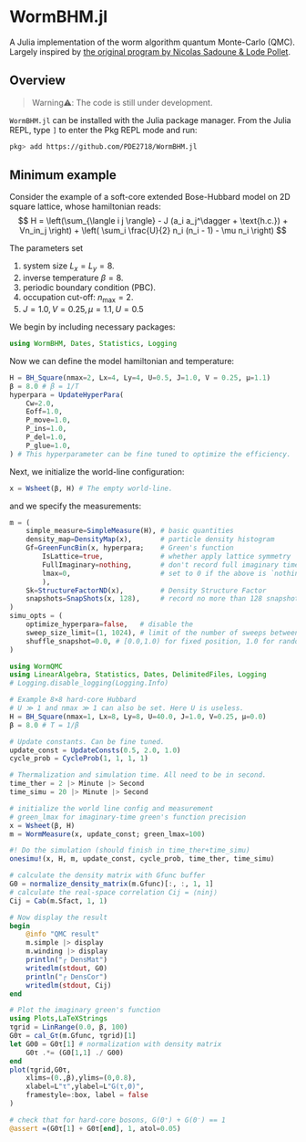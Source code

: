 # WormBHM.jl

A Julia implementation of the worm algorithm quantum Monte-Carlo (QMC). Largely inspired by [the original program by Nicolas Sadoune & Lode Pollet](https://github.com/LodePollet/worm).

## Overview
> Warning⚠️: The code is still under development.

`WormBHM.jl` can be installed with the Julia package manager. From the Julia REPL, type `]` to enter the Pkg REPL mode and run:
```bash
pkg> add https://github.com/PDE2718/WormBHM.jl
```

## Minimum example

Consider the example of a soft-core extended Bose-Hubbard model on 2D square lattice, whose hamiltonian reads:
$$
    H = \left(\sum_{\langle i j \rangle} - J (a_i a_j^\dagger + \text{h.c.}) + Vn_in_j \right) + \left( \sum_i  \frac{U}{2} n_i (n_i - 1) - \mu n_i \right)
$$

The parameters set
1. system size $L_x=L_y=8$.
1. inverse temperature $\beta = 8$.
2. periodic boundary condition (PBC).
3. occupation cut-off: $n_{\max}=2$.
4. $J=1.0, V = 0.25, \mu = 1.1, U = 0.5$

We begin by including necessary packages:
```julia
using WormBHM, Dates, Statistics, Logging
```
Now we can define the model hamiltonian and temperature:
```julia
H = BH_Square(nmax=2, Lx=4, Ly=4, U=0.5, J=1.0, V = 0.25, μ=1.1)
β = 8.0 # β = 1/T
hyperpara = UpdateHyperPara(
    Cw=2.0,
    Eoff=1.0,
    P_move=1.0,
    P_ins=1.0,
    P_del=1.0,
    P_glue=1.0,
) # This hyperparameter can be fine tuned to optimize the efficiency.
```
Next, we initialize the world-line configuration:
```julia
x = Wsheet(β, H) # The empty world-line.
```
and we specify the measurements:
```julia
m = (
    simple_measure=SimpleMeasure(H), # basic quantities
    density_map=DensityMap(x),       # particle density histogram 
    Gf=GreenFuncBin(x, hyperpara;    # Green's function
        IsLattice=true,              # whether apply lattice symmetry
        FullImaginary=nothing,       # don't record full imaginary time info.
        lmax=0,                      # set to 0 if the above is `nothing`
        ),
    Sk=StructureFactorND(x),         # Density Structure Factor
    snapshots=SnapShots(x, 128),     # record no more than 128 snapshots
)
simu_opts = (
    optimize_hyperpara=false,   # disable the 
    sweep_size_limit=(1, 1024), # limit of the number of sweeps between measurements.
    shuffle_snapshot=0.0, # [0.0,1.0) for fixed position, 1.0 for random position.
)
```






```julia
using WormQMC
using LinearAlgebra, Statistics, Dates, DelimitedFiles, Logging
# Logging.disable_logging(Logging.Info)

# Example 8×8 hard-core Hubbard
# U ≫ 1 and nmax ≫ 1 can also be set. Here U is useless.
H = BH_Square(nmax=1, Lx=8, Ly=8, U=40.0, J=1.0, V=0.25, μ=0.0)
β = 8.0 # T = 1/β

# Update constants. Can be fine tuned.
update_const = UpdateConsts(0.5, 2.0, 1.0)
cycle_prob = CycleProb(1, 1, 1, 1)

# Thermalization and simulation time. All need to be in second.
time_ther = 2 |> Minute |> Second
time_simu = 20 |> Minute |> Second

# initialize the world line config and measurement
# green_lmax for imaginary-time green's function precision
x = Wsheet(β, H)
m = WormMeasure(x, update_const; green_lmax=100)

#! Do the simulation (should finish in time_ther+time_simu)
onesimu!(x, H, m, update_const, cycle_prob, time_ther, time_simu)

# calculate the density matrix with Gfunc buffer
G0 = normalize_density_matrix(m.Gfunc)[:, :, 1, 1]
# calculate the real-space correlation Cij = ⟨ninj⟩
Cij = Cab(m.Sfact, 1, 1)

# Now display the result
begin
    @info "QMC result"
    m.simple |> display
    m.winding |> display
    println("┌ DensMat")
    writedlm(stdout, G0)
    println("┌ DensCor")
    writedlm(stdout, Cij)
end

# Plot the imaginary green's function
using Plots,LaTeXStrings
τgrid = LinRange(0.0, β, 100)
G0τ = cal_Gτ(m.Gfunc, τgrid)[1]
let G00 = G0τ[1] # normalization with density matrix
    G0τ .*= (G0[1,1] ./ G00)
end
plot(τgrid,G0τ,
    xlims=(0.,β),ylims=(0,0.8),
    xlabel=L"τ",ylabel=L"G(τ,0)",
    framestyle=:box, label = false
)

# check that for hard-core bosons, G(0⁺) + G(0⁻) == 1
@assert ≈(G0τ[1] + G0τ[end], 1, atol=0.05)
```
